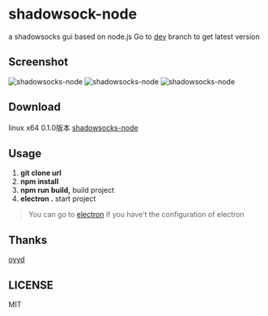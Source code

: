 # shadowsock-node
a shadowsocks gui based on node.js
Go to [dev](https://github.com/mrcodehang/shadowsock-node/tree/dev) branch to get latest version

## Screenshot

![shadowsocks-node](https://ooo.0o0.ooo/2016/09/04/57cc3a2f05690.png)
![shadowsocks-node](https://ooo.0o0.ooo/2016/09/04/57cc3a2ec9a71.png)
![shadowsocks-node](https://ooo.0o0.ooo/2016/09/04/57cc3a2f5fd53.jpg)

## Download

  linux x64 0.1.0版本 [shadowsocks-node](https://pan.baidu.com/s/1jIz1PFC)
  

## Usage

1. **git clone url**
2. **npm install**
3. **npm run build,** build project
4. **electron .**     start project

> You can go to [electron](http://electron.atom.io/) if you have't the configuration of electron


## Thanks

[oyyd](https://github.com/oyyd)

## LICENSE

MIT
